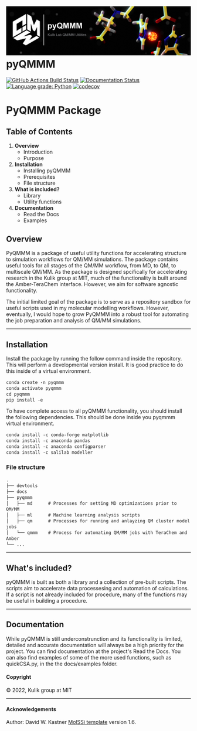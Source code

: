 ![Graphical Summary of README](docs/_static/header.jpg)
pyQMMM
==============================
[//]: # (Badges)
[![GitHub Actions Build Status](https://github.com/davidkastner/pyqmmm/workflows/CI/badge.svg)](https://github.com/davidkastner/pyqmmm/actions?query=workflow%3ACI)
[![Documentation Status](https://readthedocs.org/projects/pyqmmm/badge/?version=latest)](https://pyqmmm.readthedocs.io/en/latest/?badge=latest)
[![Language grade: Python](https://img.shields.io/lgtm/grade/python/g/davidkastner/pyQMMM.svg?logo=lgtm&logoWidth=18)](https://lgtm.com/projects/g/davidkastner/pyQMMM/context:python)
[![codecov](https://codecov.io/gh/davidkastner/pyQMMM/branch/master/graph/badge.svg)](https://codecov.io/gh/davidkastner/pyQMMM/branch/master)

# PyQMMM Package
## Table of Contents
1. **Overview**
    * Introduction
    * Purpose
2. **Installation**
    * Installing pyQMMM
    * Prerequisites
    * File structure
3. **What is included?**
    * Library
    * Utility functions
4. **Documentation**
    * Read the Docs
    * Examples


## Overview
PyQMMM is a package of useful utility functions for accelerating structure to simulation workflows for QM/MM simulations. 
The package contains useful tools for all stages of the QM/MM workflow, from MD, to QM, to multiscale QM/MM.
As the package is designed spcifically for accelerating research in the Kulik group at MIT, 
much of the functionality is built around the Amber-TeraChem interface. 
However, we aim for software agnostic functionality. 

The initial limited goal of the package is to serve as a repository sandbox for useful scripts used in my molecular modelling workflows.
However, eventually, I would hope to grow PyQMMM into a robust tool for automating the job preparation and analysis of QM/MM simulations.

---

## Installation
Install the package by running the follow command inside the repository. 
This will perform a developmental version install. 
It is good practice to do this inside of a virtual environment.

```
conda create -n pyqmmm
conda activate pyqmmm
cd pyqmmm
pip install -e
```

To have complete access to all pyQMMM functionality, you should install the following dependencies. 
This should be done inside you pyqmmm virtual environment. 

```
conda install -c conda-forge matplotlib
conda install -c anaconda pandas
conda install -c anaconda configparser
conda install -c salilab modeller
```

### File structure

```
.
├── devtools
├── docs
├── pyqmmm
│   ├── md      # Processes for setting MD optimizations prior to QM/MM
│   ├── ml      # Machine learning analysis scripts
│   ├── qm      # Processes for running and anlayzing QM cluster model jobs 
│   └── qmmm    # Process for automating QM/MM jobs with TeraChem and Amber
└── ...
```

---

## What's included?
pyQMMM is built as both a library and a collection of pre-built scripts.
The scripts aim to accelerate data processesing and automation of calculations.
If a script is not already included for procedure, many of the functions may be useful in building a procedure.


---

## Documentation
While pyQMMM is still underconstrunction and its functionality is limited,
detailed and accurate documentation will always be a high priority for the project.
You can find documentation at the project's Read the Docs.
You can also find examples of some of the more used functions, 
such as quickCSA.py, in the the docs/examples folder.

#### Copyright

&copy; 2022,  Kulik group at MIT

---

#### Acknowledgements
Author: David W. Kastner
[MolSSi template](https://github.com/molssi/cookiecutter-cms) version 1.6.

